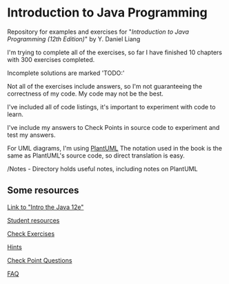 # Introduction to Java Programming

Repository for examples and exercises for "*Introduction to Java Programming (12th Edition)*" by Y. Daniel Liang

I'm trying to complete all of the exercises, so far I have finished 10 chapters with 300 exercises completed.

Incomplete solutions are marked 'TODO:'

Not all of the exercises include answers, so I'm not guaranteeing the correctness of my code. My code may not be the best.

I've included all of code listings, it's important to experiment with code to learn.

I've include my answers to Check Points in source code to experiment and test my answers.

For UML diagrams, I'm using [PlantUML](https://plantuml.com/)
The notation used in the book is the same as PlantUML's source code, so direct translation is easy.

/Notes - Directory holds useful notes, including notes on PlantUML

## Some resources

[Link to "Intro the Java 12e"](https://www.pearson.com/us/higher-education/program/Liang-Introduction-to-Java-Programming-and-Data-Structures-Comprehensive-Version-Plus-My-Lab-Programming-with-Pearson-e-Text-Access-Card-Package-12th-Edition/PGM2741922.html)

[Student resources](https://media.pearsoncmg.com/ph/esm/ecs_liang_ijp_12/cw/)

[Check Exercises](https://liveexample.pearsoncmg.com/CheckExercise/faces/CheckExercise.xhtml)

[Hints](https://liveexample.pearsoncmg.com/javarevel2e.html)

[Check Point Questions](https://media.pearsoncmg.com/ph/esm/ecs_liang_ijp_12/cw/#checkpoints)

[FAQ](https://liveexample.pearsoncmg.com/faq.html)
